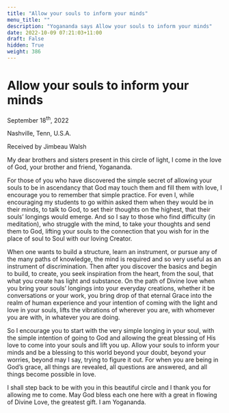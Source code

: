 ```yaml
---
title: "Allow your souls to inform your minds"
menu_title: ""
description: "Yogananda says Allow your souls to inform your minds"
date: 2022-10-09 07:21:03+11:00
draft: False
hidden: True
weight: 386
---
```

# Allow your souls to inform your minds  

September 18<sup>th</sup>, 2022

Nashville, Tenn, U.S.A.

Received by Jimbeau Walsh   



My dear brothers and sisters present in this circle of light, I come in the love of God, your brother and friend, Yogananda.
 
For those of you who have discovered the simple secret of allowing your souls to be in ascendancy that God may touch them and fill them with love, I encourage you to remember that simple practice. For even I, while encouraging my students to go within asked them when they would be in their minds, to talk to God, to set their thoughts on the highest, that their souls’ longings would emerge. And so I say to those who find difficulty (in meditation), who struggle with the mind, to take your thoughts and send them to God, lifting your souls to the connection that you wish for in the place of soul to Soul with our loving Creator.
 
When one wants to build a structure, learn an instrument, or pursue any of the many paths of knowledge, the mind is required and so very useful as an instrument of discrimination. Then after you discover the basics and begin to build, to create, you seek inspiration from the heart, from the soul, that what you create has light and substance. On the path of Divine love when you bring your souls’ longings into your everyday creations, whether it be conversations or your work, you bring drop of that eternal Grace into the realm of human experience and your intention of coming with the light and love in your souls, lifts the vibrations of wherever you are, with whomever you are with, in whatever you are doing.
    
So I encourage you to start with the very simple longing in your soul, with the simple intention of going to God and allowing the great blessing of His love to come into your souls and lift you up. Allow your souls to inform your minds and be a blessing to this world beyond your doubt, beyond your worries, beyond may I say, trying to figure it out. For when you are being in God’s grace, all things are revealed, all questions are answered, and all things become possible in love.
   
I shall step back to be with you in this beautiful circle and I thank you for allowing me to come. May God bless each one here with a great in flowing of Divine Love, the greatest gift. I am Yogananda.